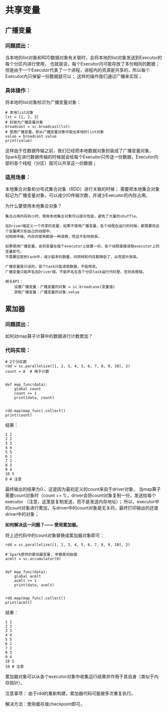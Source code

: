 # 共享变量
## 广播变量
### 问题提出：
当本地的list对象和RDD数据对象有关联时，会将本地的list对象发送到Executor的每个分区内进行使用，
也就是说，每个Executor内可能存放了多份相同的数据；
但是由于一个Executor代表了一个进程，进程内的资源是共享的，所以每个Executor内只保留一份数据就可以；
这样的操作我们通过广播来实现；

### 具体操作：
将本地的list对象标识为广播变量对象：
```text
# 本地list对象
lst = [1, 2, 3]
# 封装为广播变量对象
broadcast = sc.broadcast(lst)
# 使用广播变量，即从广播变量对象中取出本地的list对象
value = broadcast.value
print(value)
```
这样由于在数据传输之前，我们已经把本地数据对象封装成了广播变量对象，
Spark在进行数据传输的时候就会给每个Executor只传送一份数据，Executor内部的各个线程（分区）就可以共享这一份数据；
### 适用场景：
本地集合对象和分布式集合对象（RDD）进行关联的时候；
需要把本地集合对象标记为广播变量对象，可以减少IO传输次数，并减少Executor的内存占用。

为什么要使用本地集合对象？
```text
集合占用内存较小时，使用本地集合对象可以提升性能，避免了大量的shuffle。
```

```text
在Driver端定义一个共享的变量，如果不使用广播变量，各个线程在运行的时候，都需要将这个变量拷贝到自己的线程中，
对网络传输，内存的使用都是一种浪费，而且不影响效率。

如果使用广播变量，会将变量在每个executor上放置一份，各个线程直接读取executor上的变量即可，
不需要拉取到task中，减少副本的数量，对网络和内存都降低了，从而提升效率。

广播变量是只读的，各个task只能读取数据，不能修改。
广播变量只能声名在Driver端，不能声名在各个分区task运行代码里，否则会报错。

相关API：
    设置广播变量：广播变量的对象 = sc.broadcase(变量值)
    获取广播变量：广播变量的对象.value
```

## 累加器
### 问题提出：
如何对map算子计算中的数据进行计数累加？

### 代码实现：
```text
# 2个分区数
rdd = sc.parallelize([1, 2, 3, 4, 5, 6, 7, 8, 9, 10], 2)
count = 0  # 用于计数


def map_func(data):
    global count
    count += 1
    print(data, count)


rdd.map(map_func).collect()
print(count)
```
结果：
```text
1 1
2 2
3 3
4 4
5 5
6 1
7 2
8 3
9 4
10 5
0 # 注意
```
最终输出的结果为0；
这是因为最初定义的count来自于driver对象，
当map算子需要count对象时（count += 1），driver会将count对象复制一份，发送给每个executor
（注意，这里是复制发送，而不是发送内存地址）；
所以，executor中的count对象进行累加，与driver中的count对象是无关的，最终打印输出的还是driver中的对象；

**如何解决这一问题？—— 使用累加器。**

将上述代码中的count对象替换成累加器对象即可：
```text
rdd = sc.parallelize([1, 2, 3, 4, 5, 6, 7, 8, 9, 10], 2)

# Spark提供的累加器变量, 参数是初始值
acmlt = sc.accumulator(0)


def map_func(data):
    global acmlt
    acmlt += 1
    print(data, acmlt)


rdd.map(map_func).collect()
print(acmlt)
```
结果：
```text
1 1
2 2
3 3
4 4
5 5
6 1
7 2
8 3
9 4
10 5
10 # 注意
```
累加器对象可以从各个executor对象中收集运行结果并作用于其自身（类似于内存指针）。

注意事项：
由于rdd的重新构建，累加器代码可能被多次重复执行。

解决方法：使用缓存或checkpoint即可。
